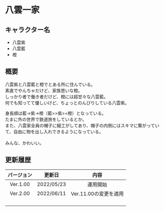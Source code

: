 # 八雲一家

## キャラクター名
- 八雲紫
- 八雲藍
- 橙

## 概要
八雲紫と八雲藍と橙でとある所に住んでいる。<br>
素直でやんちゃだけど、家族思いな橙。<br>
しっかり者で働き者だけど、橙には超甘々な八雲藍。<br>
何でも知ってて優しいけど、ちょっとのんびりしている八雲紫。<br>

身長順は藍→紫→橙（藍>>紫>=橙）となっている。<br>
たまに外の世界で鉄道旅をしているとか。<br>
また、八雲家全員の帽子に細工がしてあり、帽子の内側にはスキマに繋がっていて、自由に物を出し入れできるようになっている。<br>
<br>
みんな、かわいい。

## 更新履歴
|バージョン|更新日|内容|
|:---:|:---:|:---:|
|Ver.1.00|2022/05/23|運用開始|
|Ver.2.00|2022/06/11|Ver.11.00の変更を適用|
||||
||||
||||
||||

